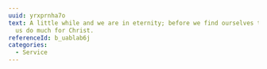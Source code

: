 ```yaml
---
uuid: yrxprnha7o
text: A little while and we are in eternity; before we find ourselves there, let
  us do much for Christ.
referenceId: b_uablab6j
categories:
  - Service
---
```

